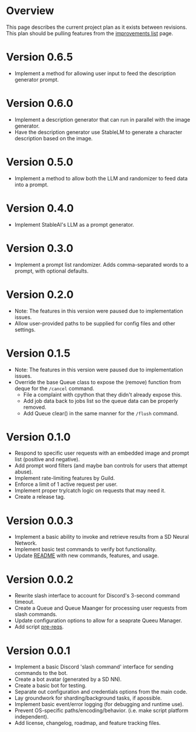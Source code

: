 # Overview
This page describes the current project plan as it exists between revisions.
This plan should be pulling features from the [improvements list](IMPROVEMENTS_LIST.md) page.

# Version 0.6.5
- Implement a method for allowing user input to feed the description generator prompt.

# Version 0.6.0
- Implement a description generator that can run in parallel with the image generator.
- Have the description generator use StableLM to generate a character description based on the image.

# Version 0.5.0
- Implement a method to allow both the LLM and randomizer to feed data into a prompt.

# Version 0.4.0
- Implement StableAI's LLM as a prompt generator.

# Version 0.3.0
- Implement a prompt list randomizer.  Adds comma-separated words to a prompt, with optional defaults.

# Version 0.2.0
- Note: The features in this version were paused due to implementation issues.
- Allow user-provided paths to be supplied for config files and other settings.

# Version 0.1.5
- Note: The features in this version were paused due to implementation issues.
- Override the base Queue class to expose the (remove) function from deque for the `/cancel` command.
  - File a complaint with cpython that they didn't already expose this.
  - Add job data back to jobs list so the queue data can be properly removed.
  - Add Queue clear() in the same manner for the `/flush` command.

# Version 0.1.0
- Respond to specific user requests with an embedded image and prompt list (positive and negative).
- Add prompt word filters (and maybe ban controls for users that attempt abuse).
- Implement rate-limiting features by Guild.
- Enforce a limit of 1 active request per user.
- Implement proper try/catch logic on requests that may need it.
- Create a release tag.

# Version 0.0.3
- Implement a basic ability to invoke and retrieve results from a SD Neural Network.
- Implement basic test commands to verify bot functionality.
- Update [README](README.md) with new commands, features, and usage.

# Version 0.0.2
- Rewrite slash interface to account for Discord's 3-second command timeout.
- Create a Queue and Queue Maanger for processing user requests from slash commands.
- Update configuration options to allow for a seaprate Queeu Manager.
- Add script [pre-reqs](requirements.txt).

# Version 0.0.1
- Implement a basic Discord 'slash command' interface for sending commands to the bot.
- Create a bot avatar (generated by a SD NN).
- Create a basic bot for testing.
- Separate out configuration and credentials options from the main code.
- Lay groundwork for sharding/background tasks, if apossible.
- Implement basic event/error logging (for debugging and runtime use).
- Prevent OS-specific paths/encoding/behavior. (i.e. make script platform independent).
- Add license, changelog, roadmap, and feature tracking files.